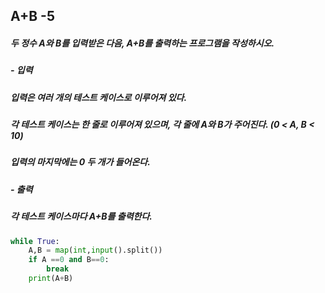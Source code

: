 ## A+B -5
##### 두 정수 A와 B를 입력받은 다음, A+B를 출력하는 프로그램을 작성하시오.

##### - 입력
##### 입력은 여러 개의 테스트 케이스로 이루어져 있다.

##### 각 테스트 케이스는 한 줄로 이루어져 있으며, 각 줄에 A와 B가 주어진다. (0 < A, B < 10)

##### 입력의 마지막에는 0 두 개가 들어온다.

##### - 출력
##### 각 테스트 케이스마다 A+B를 출력한다.

```python
while True:
    A,B = map(int,input().split())
    if A ==0 and B==0:
        break
    print(A+B)
```
